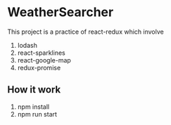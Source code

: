 # WeatherSearcher
This project is a practice of react-redux which involve
1. lodash
2. react-sparklines
3. react-google-map
4. redux-promise

## How it work
1. npm install
2. npm run start
